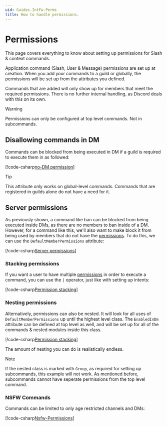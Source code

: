 ```yaml
---
uid: Guides.IntFw.Perms
title: How to handle permissions.
---
```


# Permissions

This page covers everything to know about setting up permissions for Slash & context commands.

Application command (Slash, User & Message) permissions are set up at creation.
When you add your commands to a guild or globally, the permissions will be set up from the attributes you defined.

Commands that are added will only show up for members that meet the required permissions.
There is no further internal handling, as Discord deals with this on its own.

> [!WARNING]
> Permissions can only be configured at top level commands. Not in subcommands.

## Disallowing commands in DM

Commands can be blocked from being executed in DM if a guild is required to execute them in as followed:

[!code-csharp[no-DM permission](samples/permissions/guild-only.cs)]

> [!TIP]
> This attribute only works on global-level commands. Commands that are registered in guilds alone do not have a need for it.

## Server permissions

As previously shown, a command like ban can be blocked from being executed inside DMs,
as there are no members to ban inside of a DM. However, for a command like this,
we'll also want to make block it from being used by members that do not have the [permissions].
To do this, we can use the `DefaultMemberPermissions` attribute:

[!code-csharp[Server permissions](samples/permissions/guild-perms.cs)]

### Stacking permissions

If you want a user to have multiple [permissions] in order to execute a command, you can use the `|` operator, just like with setting up intents:

[!code-csharp[Permission stacking](samples/permissions/perm-stacking.cs)]

### Nesting permissions

Alternatively, permissions can also be nested.
It will look for all uses of `DefaultMemberPermissions` up until the highest level class.
The `EnabledInDm` attribute can be defined at top level as well,
and will be set up for all of the commands & nested modules inside this class.

[!code-csharp[Permission stacking](samples/permissions/perm-nesting.cs)]

The amount of nesting you can do is realistically endless.

> [!NOTE]
> If the nested class is marked with `Group`, as required for setting up subcommands, this example will not work.
> As mentioned before, subcommands cannot have seperate permissions from the top level command.

### NSFW Commands
Commands can be limited to only age restricted channels and DMs:

[!code-csharp[Nsfw-Permissions](samples/permissions/nsfw-permissions.cs)]

[permissions]: xref:Discord.GuildPermission

